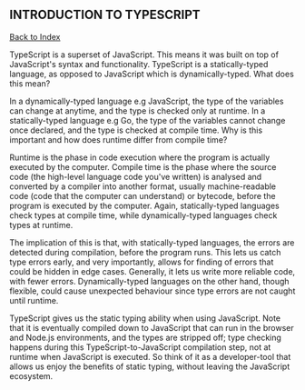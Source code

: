<h2 id= 'introduction'>INTRODUCTION TO TYPESCRIPT</h2>

[Back to Index](./_sidebar.md)

TypeScript is a superset of JavaScript. This means it was built on top of JavaScript's syntax and functionality. TypeScript is a statically-typed language, as opposed to JavaScript which is dynamically-typed. What does this mean?

In a dynamically-typed language e.g JavaScript, the type of the variables can change at anytime, and the type is checked only at runtime. In a statically-typed language e.g Go, the type of the variables cannot change once declared, and the type is checked at compile time. Why is this important and how does runtime differ from compile time?

Runtime is the phase in code execution where the program is actually executed by the computer. Compile time is the phase where the source code (the high-level language code you've written) is analysed and converted by a compiler into another format, usually machine-readable code (code that the computer can understand) or bytecode, before the program is executed by the computer. Again, statically-typed languages check types at compile time, while dynamically-typed languages check types at runtime.

The implication of this is that, with statically-typed languages, the errors are detected during compilation, before the program runs. This lets us catch type errors early, and very importantly, allows for finding of errors that could be hidden in edge cases. Generally, it lets us write more reliable code, with fewer errors. Dynamically-typed languages on the other hand, though flexible, could cause unexpected behaviour since type errors are not caught until runtime.

TypeScript gives us the static typing ability when using JavaScript. Note that it is eventually compiled down to JavaScript that can run in the browser and Node.js environments, and the types are stripped off; type checking happens during this TypeScript-to-JavaScript compilation step, not at runtime when JavaScript is executed. So think of it as a developer-tool that allows us enjoy the benefits of static typing, without leaving the JavaScript ecosystem.
